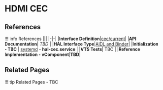 # HDMI CEC

## References

!!! info References
    |||
    |-|-|
    |**Interface Definition**|[cec/current](https://github.com/rdkcentral/rdk-halif-aidl/tree/main/cec/current)|
    |**API Documentation**| *TBD* |
    |**HAL Interface Type**|[AIDL and Binder](../../../introduction/aidl_and_binder.md)|
    |**Initialization - TBC** | [systemd](../../../vsi/systemd/current/systemd.md) - **hal-cec.service** |
    |**VTS Tests**| TBC |
    |**Reference Implementation - vComponent**|**TBD**|

## Related Pages

!!! tip Related Pages
    - TBC

